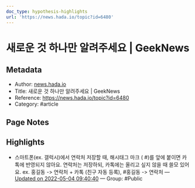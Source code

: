 ```yaml
---
doc_type: hypothesis-highlights
url: 'https://news.hada.io/topic?id=6480'
---
```


# 새로운 것 하나만 알려주세요 | GeekNews

## Metadata
- Author: [news.hada.io]()
- Title: 새로운 것 하나만 알려주세요 | GeekNews
- Reference: https://news.hada.io/topic?id=6480
- Category: #article

## Page Notes
## Highlights
- 스마트폰(ex. 갤럭시)에서 연락처 저장할 때, 해시태그 마크 ( #)를 앞에 붙이면 카톡에 반영되지 않아요. 연락처는 저장하되, 카톡에는 올리고 싶지 않을 때 쓸모 있어요. ex. 홍길동 -> 연락처 + 카톡 (친구 자동 등록), #홍길동 -> 연락처 — [Updated on 2022-05-04 09:40:40](https://hyp.is/0sPgMstCEeyKj-uUZpRkiA/news.hada.io/topic?id=6480) — Group: #Public



